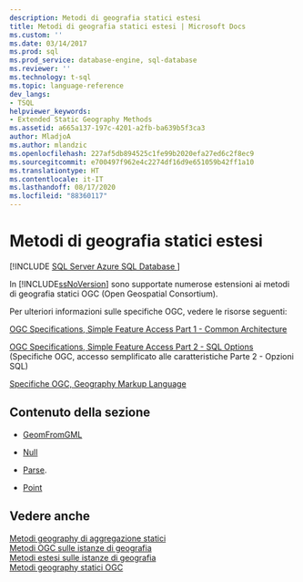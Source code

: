 ```yaml
---
description: Metodi di geografia statici estesi
title: Metodi di geografia statici estesi | Microsoft Docs
ms.custom: ''
ms.date: 03/14/2017
ms.prod: sql
ms.prod_service: database-engine, sql-database
ms.reviewer: ''
ms.technology: t-sql
ms.topic: language-reference
dev_langs:
- TSQL
helpviewer_keywords:
- Extended Static Geography Methods
ms.assetid: a665a137-197c-4201-a2fb-ba639b5f3ca3
author: MladjoA
ms.author: mlandzic
ms.openlocfilehash: 227af5db894525c1fe99b2020efa27ed6c2f8ec9
ms.sourcegitcommit: e700497f962e4c2274df16d9e651059b42ff1a10
ms.translationtype: HT
ms.contentlocale: it-IT
ms.lasthandoff: 08/17/2020
ms.locfileid: "88360117"
---
```

# <a name="extended-static-geography-methods"></a>Metodi di geografia statici estesi
[!INCLUDE [SQL Server Azure SQL Database ](../../includes/applies-to-version/sql-asdb.md)]

  In [!INCLUDE[ssNoVersion](../../includes/ssnoversion-md.md)] sono supportate numerose estensioni ai metodi di geografia statici OGC (Open Geospatial Consortium).  
  
 Per ulteriori informazioni sulle specifiche OGC, vedere le risorse seguenti:  
  
 [OGC Specifications, Simple Feature Access Part 1 - Common Architecture](https://go.microsoft.com/fwlink/?LinkId=93627)  
  
 [OGC Specifications, Simple Feature Access Part 2 - SQL Options](https://go.microsoft.com/fwlink/?LinkId=93628) (Specifiche OGC, accesso semplificato alle caratteristiche Parte 2 - Opzioni SQL)  
  
 [Specifiche OGC, Geography Markup Language](https://go.microsoft.com/fwlink/?LinkId=93629)  
  
## <a name="in-this-section"></a>Contenuto della sezione  
  
-   [GeomFromGML](../../t-sql/spatial-geography/geomfromgml-geography-data-type.md)  
  
-   [Null](../../t-sql/spatial-geography/null-geography-data-type.md)  
  
-   [Parse](../../t-sql/spatial-geography/parse-geography-data-type.md).  
  
-   [Point](../../t-sql/spatial-geography/point-geography-data-type.md)  
  
## <a name="see-also"></a>Vedere anche  
 [Metodi geography di aggregazione statici](../../t-sql/spatial-geography/static-aggregate-geography-methods.md)   
 [Metodi OGC sulle istanze di geografia](../../t-sql/spatial-geography/ogc-methods-on-geography-instances.md)   
 [Metodi estesi sulle istanze di geografia](../../t-sql/spatial-geography/extended-methods-on-geography-instances.md)   
 [Metodi geography statici OGC](../../t-sql/spatial-geography/ogc-static-geography-methods.md)  
  
  
